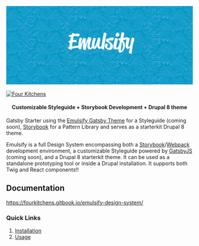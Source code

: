 <img src="./hero.png" />

[![Four Kitchens](https://img.shields.io/badge/4K-Four%20Kitchens-35AA4E.svg)](https://fourkitchens.com/)

<h4 align="center">Customizable Styleguide + Storybook Development + Drupal 8 theme</h4>

Gatsby Starter using the [Emulsify Gatsby Theme](https://github.com/fourkitchens/gatsby-theme-emulsify) for a Styleguide (coming soon), [Storybook](https://storybook.js.org/) for a Pattern Library and serves as a starterkit Drupal 8 theme.

Emulsify is a full Design System encompassing both a [Storybook](https://storybook.js.org/)/[Webpack](https://webpack.js.org/) development environment, a customizable Styleguide powered by [GatsbyJS](https://www.gatsbyjs.org/) (coming soon), and a Drupal 8 starterkit theme. It can be used as a standalone prototyping tool or inside a Drupal installation. It supports both Twig and React components!!

## Documentation

https://fourkitchens.gitbook.io/emulsify-design-system/

### Quick Links

1. [Installation](https://fourkitchens.gitbook.io/emulsify-design-system/installation/design-system)
2. [Usage](https://fourkitchens.gitbook.io/emulsify-design-system/usage/commands)
